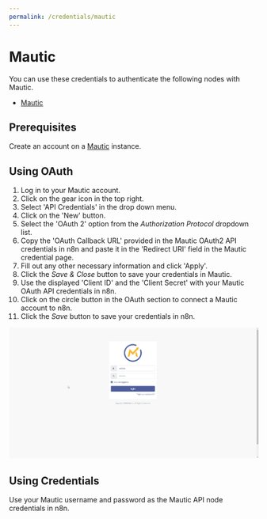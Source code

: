 ```yaml
---
permalink: /credentials/mautic
---
```


# Mautic

You can use these credentials to authenticate the following nodes with Mautic.
- [Mautic](../../nodes-library/nodes/Mautic/README.md)

## Prerequisites

Create an account on a [Mautic](https://www.mautic.org/) instance.

## Using OAuth

1. Log in to your Mautic account.
2. Click on the gear icon in the top right.
3. Select 'API Credentials' in the drop down menu.
4. Click on the 'New' button.
5. Select the 'OAuth 2' option from the *Authorization Protocol* dropdown list.
6. Copy the 'OAuth Callback URL' provided in the Mautic OAuth2 API credentials in n8n and paste it in the 'Redirect URI' field in the Mautic credential page.
7. Fill out any other necessary information and click 'Apply'.
8. Click the *Save & Close* button to save your credentials in Mautic.
9. Use the displayed 'Client ID' and the 'Client Secret' with your Mautic OAuth API credentials in n8n.
10. Click on the circle button in the OAuth section to connect a Mautic account to n8n.
11. Click the *Save* button to save your credentials in n8n.

![Getting Mautic OAuth credentials](./using-oauth.gif)

## Using Credentials

Use your Mautic username and password as the Mautic API node credentials in n8n.
